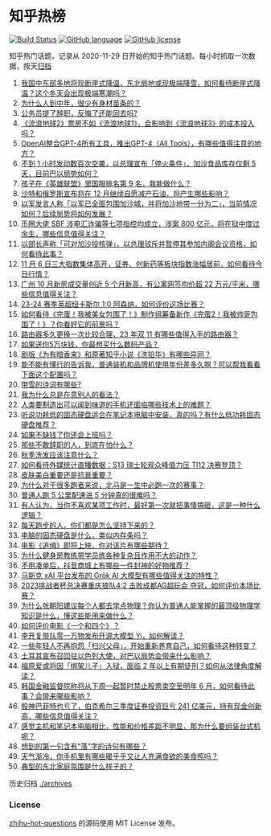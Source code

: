 # 知乎热榜
[![Build Status](https://github.com/ToWeLong/zhihu-hot-questions/workflows/CI/badge.svg)](https://github.com/ToWeLong/zhihu-hot-questions/actions)
[![GitHub language](https://img.shields.io/badge/language-golang-orange.svg)](https://golang.org/)
[![GitHub license](https://img.shields.io/github/license/ToWeLong/zhihu-hot-questions)](https://github.com/ToWeLong/zhihu-hot-questions/blob/main/LICENSE)

知乎热门话题，记录从 2020-11-29 日开始的知乎热门话题。每小时抓取一次数据，按天[归档](./archives)

<!-- BEGIN -->

1. [我国中东部多地将现断崖式降温，东北局地或现极端降雪，如何看待断崖式降温？这个冬天会出现极端寒潮吗？](https://www.zhihu.com/question/629212594)
1. [为什么人到中年，很少有身材苗条的？](https://www.zhihu.com/question/20246923)
1. [公务员提了辞职，反悔了还能回去吗?](https://www.zhihu.com/question/628013314)
1. [《流浪地球2》票房不如《流浪地球1》，会影响到《流浪地球3》的成本投入吗？](https://www.zhihu.com/question/628956829)
1. [OpenAI整合GPT-4所有工具，推出GPT-4（All Tools），有哪些值得注意的地方？](https://www.zhihu.com/question/628281698)
1. [不到 1 小时发动数百次空袭，以总理宣布「停火条件」，加沙食品库存仅剩 5 天，目前巴以局势如何？](https://www.zhihu.com/question/629225881)
1. [孩子在《英雄联盟》里国服排名第 9 名，我能做什么？](https://www.zhihu.com/question/624801875)
1. [沙特和俄罗斯宣布将在 12 月继续自愿减产石油，将产生哪些影响？](https://www.zhihu.com/question/629181996)
1. [以军发言人称「以军已全面包围加沙城，并将加沙地带一分为二」，当前情况如何？后续局势将如何发展？](https://www.zhihu.com/question/629210986)
1. [币圈大佬 SBF 涉电汇诈骗等七项指控均成立，涉案 800 亿元，将在狱中度过余生，哪些信息值得关注？](https://www.zhihu.com/question/629172281)
1. [以部长声称「可对加沙投核弹」，以总理驳斥并暂停其参加内阁会议资格，如何看待此事？](https://www.zhihu.com/question/629176871)
1. [11 月 6 日三大指数集体高开，证券、创新药等板块指数涨幅居前，如何看待今日行情？](https://www.zhihu.com/question/629219808)
1. [广州 10 月新房成交量创近 5 个月新高，有公寓网签均价超 22 万元/平米，哪些信息值得关注？](https://www.zhihu.com/question/629225896)
1. [23-24 赛季英超纽卡斯尔 1:0 阿森纳，如何评价这场比赛？](https://www.zhihu.com/question/629111399)
1. [如何看待《完蛋！我被美女包围了！》制作组筹备新作《完蛋2！我被帅哥包围了！》？你看好它的前景吗？](https://www.zhihu.com/question/629230231)
1. [路由器多久更换一次比较合理，23 年双 11 有哪些值得入手的路由器？](https://www.zhihu.com/question/626466163)
1. [如果送你5万块钱，你最想买什么数码产品？](https://www.zhihu.com/question/628086997)
1. [剧版《为有暗香来》和原著知乎小说《洗铅华》有哪些异同？](https://www.zhihu.com/question/629141745)
1. [能不能有懂行的告诉我，普通装机和品牌机使用年份差多久啊？可以帮我看看下面这个配置吗？](https://www.zhihu.com/question/628504774)
1. [带雪的诗词有哪些?](https://www.zhihu.com/question/629088206)
1. [我为什么总是在意别人的看法？](https://www.zhihu.com/question/629134803)
1. [人类要制造出可以闻到味道的手机还面临哪些技术上的难题？](https://www.zhihu.com/question/628443707)
1. [听说功耗低的固态硬盘适合在笔记本电脑中安装，真的吗？有什么低功耗固态硬盘推荐？](https://www.zhihu.com/question/628093523)
1. [如果不缺钱了你还会上班吗？](https://www.zhihu.com/question/623833141)
1. [那些不敢辞职的人，到底在怕什么？](https://www.zhihu.com/question/491322432)
1. [秋季洗发应该注意什么？](https://www.zhihu.com/question/621515647)
1. [如何看待外媒统计直播数据：S13 瑞士轮观众峰值力压 TI12 决赛登顶？](https://www.zhihu.com/question/628637240)
1. [皮肤美白重要还是抗衰重要？](https://www.zhihu.com/question/617195854)
1. [为什么对于很多跑者来说，北马是一生中必跑一次的赛事？](https://www.zhihu.com/question/627370455)
1. [普通人跑 5 公里配速进 5 分钟真的很难吗？](https://www.zhihu.com/question/626613068)
1. [有人认为，当你不喜欢某项工作时，最好第一次就把事情搞砸，这是一种什么逻辑？](https://www.zhihu.com/question/628770321)
1. [每天跑步的人，你们都是怎么坚持下来的？](https://www.zhihu.com/question/628950478)
1. [电脑的固态硬盘是什么，类似内存条吗？](https://www.zhihu.com/question/627866670)
1. [电影《追缉》即将上映，你对该片有哪些期待？](https://www.zhihu.com/question/627029053)
1. [为什么健身房教练带学员练各种复杂且作用不大的动作？](https://www.zhihu.com/question/628806255)
1. [不用凑单后，抖音商城上有哪些一件封神的好物推荐？](https://www.zhihu.com/question/628365106)
1. [马斯克 xAI 平台发布的 Grōk AI 大模型有哪些值得关注的特性？](https://www.zhihu.com/question/629138534)
1. [2023挑战者杯总决赛重庆狼队4:2 击败成都AG超玩会 夺冠，如何评价本场比赛？](https://www.zhihu.com/question/629181627)
1. [为什么张朝阳建议每个人都去学点物理？你认为普通人能掌握的最顶级物理学知识是什么，懂这些能用来做什么？](https://www.zhihu.com/question/629182320)
1. [如何评价电影《一个和四个》？](https://www.zhihu.com/question/496513634)
1. [李开复带队零一万物发布开源大模型 Yi，如何解读？](https://www.zhihu.com/question/629230332)
1. [一些年轻人不再抱怨「扫兴父母」，开始重新养育自己，如何看待这种转变？](https://www.zhihu.com/question/629162618)
1. [土耳其宣布召回驻以色列大使，对巴以局势会带来什么影响？](https://www.zhihu.com/question/629138041)
1. [福原爱或将因「绑架儿子」入狱，面临 2 年以上有期徒刑？如何从法律角度解读？](https://www.zhihu.com/question/629152400)
1. [韩国金融监督院称将从下周一起暂时禁止股票卖空至明年 6 月，如何看待此事？会带来哪些影响？](https://www.zhihu.com/question/629161979)
1. [股神巴菲特也亏了，伯克希尔三季度证券投资巨亏 241 亿美元，持有现金创新高，哪些信息值得关注？](https://www.zhihu.com/question/629141649)
1. [感觉主机和笔记本电脑相比，性能和价格差距不明显，那为什么要组装台式机呢？](https://www.zhihu.com/question/627361620)
1. [想到的第一句含有“落”字的诗句有哪些？](https://www.zhihu.com/question/629176717)
1. [天气渐冷，你手机里有哪些暖乎乎又让人充满食欲的美食照吗？](https://www.zhihu.com/question/628910522)
1. [典型的东北家庭氛围是什么样子的？](https://www.zhihu.com/question/406324383)

<!-- END -->

历史归档 [./archives](./archives)


### License
[zhihu-hot-questions](https://github.com/towelong/zhihu-hot-questions) 的源码使用 MIT License 发布。